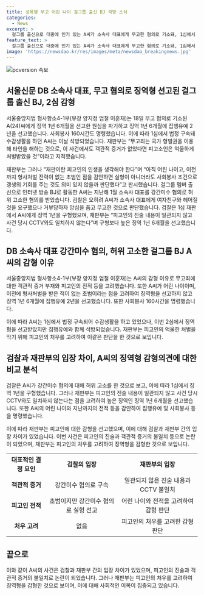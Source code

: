 ```yaml
---
title: 성폭행 무고 어린 나이 걸그룹 출신 BJ 석방 소식
categories:
  - News
excerpt: >
  걸그룹 출신으로 대중에 인기 있는 A씨가 소속사 대표에게 무고한 혐의로 기소돼, 1심에서 실형을 선고받았지만 2심에서 감형을 받았다. 서울중앙지법 형사항소4-1부는 A씨에게 징역 1년 6개월을 선고한 원심을 파기하고 징역 1년 6개월에 집행유예 2년을 선고했으며, 사회봉사 160시간도 명령했다. 재판부는 “피고인의 인생을 고려해야 한다”며 감형 이유를 밝혔고, A씨는 이에 따라 1심에서의 구속 생활을 누리지 못하고 석방됐다.
feature_text: >
  걸그룹 출신으로 대중에 인기 있는 A씨가 소속사 대표에게 무고한 혐의로 기소돼, 1심에서 실형을 선고받았지만 2심에서 감형을 받았다. 서울중앙지법 형사항소4-1부는 A씨에게 징역 1년 6개월을 선고한 원심을 파기하고 징역 1년 6개월에 집행유예 2년을 선고했으며, 사회봉사 160시간도 명령했다. 재판부는 “피고인의 인생을 고려해야 한다”며 감형 이유를 밝혔고, A씨는 이에 따라 1심에서의 구속 생활을 누리지 못하고 석방됐다.
image: 'https://newsdao.kr/res/images/meta/newsdao_breakingnews.jpg'
---
```


<p><img src="https://newsdao.kr/res/images/meta/newsdao_breakingnews.jpg" alt="pcversion 속보" /></p>

<h2 data-ke-size="size26">서울신문 DB 소속사 대표, 무고 혐의로 징역형 선고된 걸그룹 출신 BJ, 2심 감형</h2>

<p data-ke-size="size16">서울중앙지법 형사항소4-1부(부장 양지정 엄철 이훈재)는 18일 무고 혐의로 기소된 A(24)씨에게 징역 1년 6개월을 선고한 원심을 파기하고 징역 1년 6개월에 집행유예 2년을 선고했습니다. 사회봉사 160시간도 명령했습니다. 이에 따라 1심에서 법정 구속돼 수감생활을 하던 A씨는 이날 석방되었습니다. 재판부는 “무고죄는 국가 형벌권을 이용해 타인을 해하는 것으로, 이 사건에서도 객관적 증거가 없었다면 피고소인은 억울하게 처벌받았을 것”이라고 지적했습니다.</p>

<p data-ke-size="size16">재판부는 그러나 “재판이란 피고인의 인생을 생각해야 한다”며 “아직 어린 나이고, 이전까지 형사처벌 전력이 없는 초범인 점을 감안하면 실형이 아니더라도 사회봉사 조건으로 갱생의 기회를 주는 것도 의미 있지 않을까 판단했다”고 판시했습니다. 걸그룹 멤버 출신으로 인터넷 방송 BJ로 활동한 A씨는 지난해 1월 소속사 대표를 강간미수 혐의로 허위 고소한 혐의를 받았습니다. 검찰은 오히려 A씨가 소속사 대표에게 여자친구와 헤어질 것을 요구했으나 거부당하자 앙심을 품고 무고한 것으로 판단했습니다. 검찰은 1심 재판에서 A씨에게 징역 1년을 구형했으며, 재판부는 “피고인의 진술 내용이 일관되지 않고 사건 당시 CCTV와도 일치하지 않는다”며 구형보다 높은 징역 1년 6개월을 선고했습니다.</p>

<h2 data-ke-size="size26">DB 소속사 대표 강간미수 혐의, 허위 고소한 걸그룹 BJ A씨의 감형 이유</h2>

<p data-ke-size="size16">서울중앙지법 형사항소4-1부(부장 양지정 엄철 이훈재)는 A씨의 감형 이유로 무고죄에 대한 객관적 증거 부재와 피고인의 전적 등을 고려했습니다. 또한 A씨가 어린 나이이며, 이전에 형사처벌을 받은 적이 없는 초범이라는 점을 고려하여 징역형을 선고하지 않고 징역 1년 6개월에 집행유예 2년을 선고했습니다. 또한 사회봉사 160시간을 명령했습니다.</p>

<p data-ke-size="size16">이에 따라 A씨는 1심에서 법정 구속되어 수감생활을 하고 있었으나, 이번 2심에서 징역형을 선고받았지만 집행유예와 함께 석방되었습니다. 재판부는 피고인의 억울한 처벌을 막기 위해 피고인의 처우를 고려하여 이같은 판단을 한 것으로 보입니다.</p>

<h2 data-ke-size="size26">검찰과 재판부의 입장 차이, A씨의 징역형 감형의견에 대한 비교 분석</h2>

<p data-ke-size="size16">검찰은 A씨가 강간미수 혐의에 대해 허위 고소를 한 것으로 보고, 이에 따라 1심에서 징역 1년을 구형했습니다. 그러나 재판부는 피고인의 진술 내용이 일관되지 않고 사건 당시 CCTV와도 일치하지 않는다는 점을 고려하여 높은 징역인 징역 1년 6개월을 선고했습니다. 또한 A씨의 어린 나이와 지난까지의 전적 등을 감안하여 집행유예 및 사회봉사 등을 명령했습니다.</p>

<p data-ke-size="size16">이에 따라 재판부는 피고인에 대한 감형을 선고했으며, 이에 대해 검찰과 재판부 간의 입장 차이가 있었습니다. 이번 사건은 피고인의 진술과 객관적 증거의 불일치 등으로 논란이 되었으며, 재판부는 피고인의 처우를 고려하여 징역형을 감형한 것으로 보입니다.</p>

<table>
    <tr>
        <td style="text-align: center; height: 17px;"><b>대표적인 결정 요인</b></td>
        <td style="text-align: center; height: 17px;"><b>검찰의 입장</b></td>
        <td style="text-align: center; height: 17px;"><b>재판부의 입장</b></td>
    </tr>
    <tr>
        <td style="text-align: center; height: 17px;"><b>객관적 증거</b></td>
        <td style="text-align: center;">강간미수 혐의로 구속</td>
        <td style="text-align: center;">일관되지 않은 진술 내용과 CCTV 불일치</td>
    </tr>
    <tr>
        <td style="text-align: center; height: 17px;"><b>피고인 전적</b></td>
        <td style="text-align: center;">초범이지만 강간미수 혐의로 실형 선고</td>
        <td style="text-align: center;">어린 나이와 전적을 고려하여 감형 판단</td>
    </tr>
    <tr>
        <td style="text-align: center; height: 17px;"><b>처우 고려</b></td>
        <td style="text-align: center;">없음</td>
        <td style="text-align: center;">피고인의 처우를 고려한 감형 판단</td>
    </tr>
</table>

<h2 data-ke-size="size26">끝으로</h2>

<p data-ke-size="size16">이와 같이 A씨의 사건은 검찰과 재판부 간의 입장 차이가 있었으며, 피고인의 진술과 객관적 증거의 불일치로 논란이 되었습니다. 그러나 재판부는 피고인의 처우를 고려하여 징역형을 감형한 것으로 보이며, 이에 대해 사회적인 이목이 집중되고 있습니다.</p>

